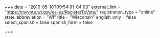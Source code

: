 +++
date = "2016-05-10T09:54:01-04:00"
external_link = "https://myvote.wi.gov/es-es/RegisterToVote/"
registration_type = "online"
state_abbreviation = "WI"
title = "Wisconsin"
english_only = false
select_spanish = false
spanish_form = false

+++
